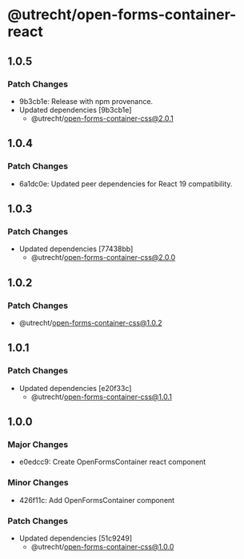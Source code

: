 # @utrecht/open-forms-container-react

## 1.0.5

### Patch Changes

- 9b3cb1e: Release with npm provenance.
- Updated dependencies [9b3cb1e]
  - @utrecht/open-forms-container-css@2.0.1

## 1.0.4

### Patch Changes

- 6a1dc0e: Updated peer dependencies for React 19 compatibility.

## 1.0.3

### Patch Changes

- Updated dependencies [77438bb]
  - @utrecht/open-forms-container-css@2.0.0

## 1.0.2

### Patch Changes

- @utrecht/open-forms-container-css@1.0.2

## 1.0.1

### Patch Changes

- Updated dependencies [e20f33c]
  - @utrecht/open-forms-container-css@1.0.1

## 1.0.0

### Major Changes

- e0edcc9: Create OpenFormsContainer react component

### Minor Changes

- 426f11c: Add OpenFormsContainer component

### Patch Changes

- Updated dependencies [51c9249]
  - @utrecht/open-forms-container-css@1.0.0
